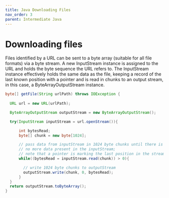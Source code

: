 ```yaml
---
title: Java Downloading Files
nav_order: 3
parent: Intermediate Java
---
```


# Downloading files

Files identified by a URL can be sent to a byte array (suitable for all file formats) via a byte stream. A new InputStream instance is assigned to the URL and holds the byte sequence the URL refers to. The InputStream instance effectively holds the same data as the file, keeping a record of the last known position with a pointer and is read in chunks to an output stream, in this case, a ByteArrayOutputStream instance.

```java
byte[] getFile(String urlPath) throws IOException {
    
  URL url = new URL(urlPath);

  ByteArrayOutputStream outputStream = new ByteArrayOutputStream();

  try(InputStream inputStream = url.openStream()){

      int bytesRead;
      byte[] chunk = new byte[1024];

      // pass data from inputStream in 1024 byte chunks until there is
      // no more data present in the inputStream;
      // note that a pointer is marking the last position in the stream
      while((bytesRead = inputStream.read(chunk)) > 0){

        // write 1024 byte chunks to outputStream
        outputStream.write(chunk, 0, bytesRead);
      }
  }
  return outputStream.toByteArray();
}
```
